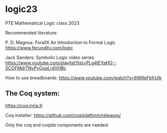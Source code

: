 # logic23
PTE Mathematical Logic class 2023

Recommended literature:

P. D. Magnus: ForallX An Introduction to Formal Logic
https://www.fecundity.com/logic

Jack Sanders: Symbolic Logic video series
https://www.youtube.com/playlist?list=PLg4lEYaHO--SCOFMdrTNyPyOuqLrdVHBc

How to use breadboards:
https://www.youtube.com/watch?v=6WReFkfrUIk

## The Coq system:

https://coq.inria.fr

Coq installer:
https://github.com/coq/platform/releases/

Only the coq and coqide components are needed.

